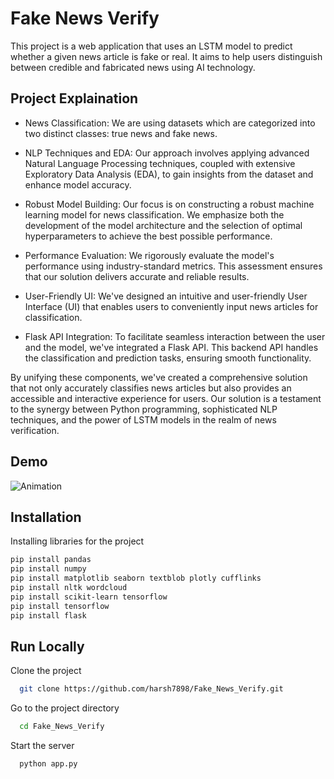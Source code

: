 
# Fake News Verify

This project is a web application that uses an LSTM model to predict whether a given news article is fake or real. It aims to help users distinguish between credible and fabricated news using AI technology.




## Project Explaination

- News Classification: We are using datasets which are categorized into two distinct classes: true news and fake news.

- NLP Techniques and EDA: Our approach involves applying advanced Natural Language Processing techniques, coupled with extensive Exploratory Data Analysis (EDA), to gain insights from the dataset and enhance model accuracy.

- Robust Model Building: Our focus is on constructing a robust machine learning model for news classification. We emphasize both the development of the model architecture and the selection of optimal hyperparameters to achieve the best possible performance.

- Performance Evaluation: We rigorously evaluate the model's performance using industry-standard metrics. This assessment ensures that our solution delivers accurate and reliable results.

- User-Friendly UI: We've designed an intuitive and user-friendly User Interface (UI) that enables users to conveniently input news articles for classification.

- Flask API Integration: To facilitate seamless interaction between the user and the model, we've integrated a Flask API. This backend API handles the classification and prediction tasks, ensuring smooth functionality.

By unifying these components, we've created a comprehensive solution that not only accurately classifies news articles but also provides an accessible and interactive experience for users. Our solution is a testament to the synergy between Python programming, sophisticated NLP techniques, and the power of LSTM models in the realm of news verification.





## Demo

![Animation](https://github.com/harsh7898/Fake_News_Verify/assets/46092423/29e8ec4b-7851-4a1e-81ea-fa6ee8b1e437)



## Installation

Installing libraries for the project

```bash
pip install pandas
pip install numpy
pip install matplotlib seaborn textblob plotly cufflinks
pip install nltk wordcloud
pip install scikit-learn tensorflow
pip install tensorflow
pip install flask
```


    
## Run Locally

Clone the project

```bash
  git clone https://github.com/harsh7898/Fake_News_Verify.git
```

Go to the project directory

```bash
  cd Fake_News_Verify
```


Start the server

```bash
  python app.py
```

